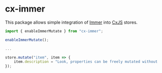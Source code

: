# cx-immer

This package allows simple integration of [Immer](https://immerjs.github.io/immer/) into [CxJS](https://cxjs.io) stores.

```js
import { enableImmerMutate } from "cx-immer";

enableImmerMutate();

...

store.mutate("item", item => {
    item.description = "Look, properties can be freely mutated without cloning parent objects first.".
});

```
